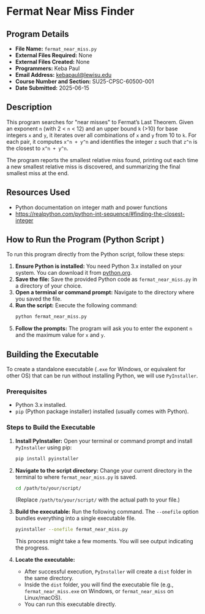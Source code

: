 # Fermat Near Miss Finder

## Program Details

* **File Name:** `fermat_near_miss.py`
* **External Files Required:** None
* **External Files Created:** None
* **Programmers:** Keba Paul
* **Email Address:** kebapaul@lewisu.edu
* **Course Number and Section:** SU25-CPSC-60500-001
* **Date Submitted:** 2025-06-15

## Description

This program searches for "near misses" to Fermat’s Last Theorem. Given an exponent `n` (with 2 < `n` < 12) and an upper bound `k` (>10) for base integers `x` and `y`, it iterates over all combinations of `x` and `y` from 10 to `k`. For each pair, it computes `x^n + y^n` and identifies the integer `z` such that `z^n` is the closest to `x^n + y^n`.

The program reports the smallest relative miss found, printing out each time a new smallest relative miss is discovered, and summarizing the final smallest miss at the end.

## Resources Used

* Python documentation on integer math and power functions
* https://realpython.com/python-int-sequence/#finding-the-closest-integer

## How to Run the Program (Python Script )

To run this program directly from the Python script, follow these steps:

1. **Ensure Python is installed:** You need Python 3.x installed on your system. You can download it from [python.org](https://www.python.org/downloads/).
2. **Save the file:** Save the provided Python code as `fermat_near_miss.py` in a directory of your choice.
3. **Open a terminal or command prompt:** Navigate to the directory where you saved the file.
4. **Run the script:** Execute the following command:
   ```bash
   python fermat_near_miss.py
   ```
5. **Follow the prompts:** The program will ask you to enter the exponent `n` and the maximum value for `x` and `y`.

## Building the Executable

To create a standalone executable (`.exe` for Windows, or equivalent for other OS) that can be run without installing Python, we will use `PyInstaller`.

### Prerequisites

* Python 3.x installed.
* `pip` (Python package installer) installed (usually comes with Python).

### Steps to Build the Executable

1. **Install PyInstaller:** Open your terminal or command prompt and install `PyInstaller` using pip:

   ```bash
   pip install pyinstaller
   ```
2. **Navigate to the script directory:** Change your current directory in the terminal to where `fermat_near_miss.py` is saved.

   ```bash
   cd /path/to/your/script/
   ```

   (Replace `/path/to/your/script/` with the actual path to your file.)
3. **Build the executable:** Run the following command. The `--onefile` option bundles everything into a single executable file.

   ```bash
   pyinstaller --onefile fermat_near_miss.py
   ```

   This process might take a few moments. You will see output indicating the progress.
4. **Locate the executable:**

   * After successful execution, `PyInstaller` will create a `dist` folder in the same directory.
   * Inside the `dist` folder, you will find the executable file (e.g., `fermat_near_miss.exe` on Windows, or `fermat_near_miss` on Linux/macOS).
   * You can run this executable directly.
